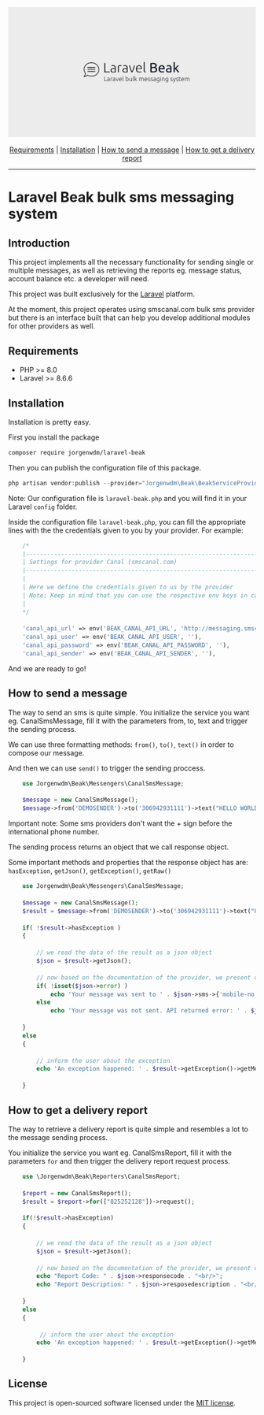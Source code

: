 <div align="center">
	<p><img src="art/github-banner.jpg" alt="Laravel Beak Logo"></p>   
    <a href="#requirements">Requirements</a> |    
    <a href="#installation">Installation</a> |    
    <a href="#how-to-send-a-message">How to send a message</a> |    
    <a href="#how-to-get-a-delivery-report">How to get a delivery report</a>
</div>

------

# Laravel Beak bulk sms messaging system

## Introduction

This project implements all the necessary functionality for sending single or multiple messages, as well as retrieving the reports eg. message status, account balance etc. a developer will need. 

This project was built exclusively for the [Laravel](https://laravel.com) platform.

At the moment, this project operates using smscanal.com bulk sms provider but there is an interface built that can help you develop additional modules for other providers as well.

## Requirements

- PHP >= 8.0
- Laravel >= 8.6.6

## Installation

Installation is pretty easy. 

First you install the package

```bash
composer require jorgenwdm/laravel-beak
```

Then you can publish the configuration file of this package. 

```php
php artisan vendor:publish --provider="Jorgenwdm\Beak\BeakServiceProvider"
```
Note: Our configuration file is `laravel-beak.php` and you will find it in your Laravel `config` folder.

Inside the configuration file `laravel-beak.php`, you can fill the appropriate lines with the the credentials given to you by your provider. For example:

```php
    /*
    |--------------------------------------------------------------------------
    | Settings for provider Canal (smscanal.com)
    |--------------------------------------------------------------------------
    | 
    | Here we define the credentials given to us by the provider
    | Note: Keep in mind that you can use the respective env keys in capitals in your .env file
    |
    */
    
    'canal_api_url' => env('BEAK_CANAL_API_URL', 'http://messaging.smscanal.com/sms'),
    'canal_api_user' => env('BEAK_CANAL_API_USER', ''),
    'canal_api_password' => env('BEAK_CANAL_API_PASSWORD', ''),
    'canal_api_sender' => env('BEAK_CANAL_API_SENDER', ''),    
```

And we are ready to go!

## How to send a message

The way to send an sms is quite simple. You initialize the service you want eg. CanalSmsMessage, fill it with the parameters
from, to, text and trigger the sending process.

We can use three formatting methods: `from()`, `to()`, `text()` in order to compose our message.

And then we can use `send()` to trigger the sending proccess.

```php    
    use Jorgenwdm\Beak\Messengers\CanalSmsMessage;

    $message = new CanalSmsMessage();
    $message->from('DEMOSENDER')->to('306942931111')->text("HELLO WORLD")->send();

```

Important note: Some sms providers don't want the + sign before the international phone number.

The sending process returns an object that we call response object. 

Some important methods and properties that the response object has are: `hasException`, `getJson()`, `getException()`, `getRaw()`

```php    
    use Jorgenwdm\Beak\Messengers\CanalSmsMessage;

    $message = new CanalSmsMessage();
    $result = $message->from('DEMOSENDER')->to('306942931111')->text("HELLO WORLD")->send();
        
    if( !$result->hasException ) 
    {
        
        // we read the data of the result as a json object
        $json = $result->getJson();   
        
        // now based on the documentation of the provider, we present our results
        if( !isset($json->error) )
            echo 'Your message was sent to ' . $json->sms->{'mobile-no'};
        else             
            echo 'Your message was not sent. API returned error: ' . $json->error->{'error-description'};                   
    
    }    
    else
    {
        
        // inform the user about the exception
        echo 'An exception happened: ' . $result->getException()->getMessage();        

    }        
```

## How to get a delivery report

The way to retrieve a delivery report is quite simple and resembles a lot to the message sending process.

You initialize the service you want eg. CanalSmsReport, fill it with the parameters `for` and then trigger the delivery report request process.


```php    
    use \Jorgenwdm\Beak\Reporters\CanalSmsReport;

    $report = new CanalSmsReport();
    $result = $report->for(["825252128"])->request();
   
    if(!$result->hasException) 
    {  
    
        // we read the data of the result as a json object
        $json = $result->getJson();   

        // now based on the documentation of the provider, we present our results
        echo "Report Code: " . $json->responsecode . "<br/>";
        echo "Report Description: " . $json->resposedescription . "<br/>";
            
    }
    else
    {

         // inform the user about the exception
        echo 'An exception happened: ' . $result->getException()->getMessage();        

    } 
```

## License

This project is open-sourced software licensed under the [MIT license](https://opensource.org/licenses/MIT).

